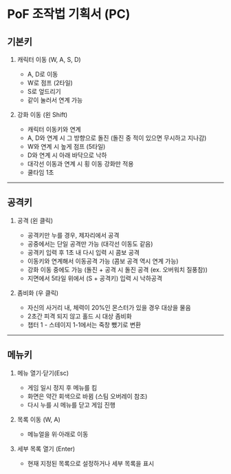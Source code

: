 # PoF 조작법 기획서 (PC)
## 기본키
1. 캐릭터 이동 (W, A, S, D)
    * A, D로 이동
    * W로 점프 (2타일)
    * S로 엎드리기
    * 같이 눌러서 연계 가능  

2. 강화 이동 (왼 Shift)  
    * 캐릭터 이동키와 연계
    * A, D와 연계 시 그 방향으로 돌진 (돌진 중 적이 있으면 무시하고 지나감)
    * W와 연계 시 높게 점프 (5타일)
    * D와 연계 시 아래 바닥으로 낙하
    * 대각선 이동과 연계 시 횡 이동 강화만 적용
    * 쿨타임 1초  
---
## 공격키
1. 공격 (왼 클릭)  
    * 공격키만 누를 경우, 제자리에서 공격
    * 공중에서는 단일 공격만 가능 (대각선 이동도 같음)
    * 공격키 입력 후 1초 내 다시 입력 시 콤보 공격
    * 이동키와 연계해서 이동공격 가능 (콤보 공격 역시 연계 가능)    
    * 강화 이동 중에도 가능 (돌진 + 공격 시 돌진 공격 (ex. 오버워치 질풍참))
    * 지면에서 5타일 위에서 (S + 공격키) 입력 시 낙하공격  
    
2. 좀비화 (우 클릭)  
    * 자신의 사거리 내, 체력이 20%인 몬스터가 있을 경우 대상을 물음
    * 2초간 피격 되지 않고 홀드 시 대상 좀비화
    * 챕터 1 - 스테이지 1-1에서는 죽창 뺐기로 변환
---
## 메뉴키
1. 메뉴 열기·닫기(Esc)  
    * 게임 일시 정지 후 메뉴를 킴
    * 화면은 약간 회색으로 바뀜 (스팀 오버레이 참조)
    * 다시 누를 시 메뉴를 닫고 게임 진행

2. 목록 이동 (W, A)  
    * 메뉴얼을 위·아래로 이동

3. 세부 목록 열기 (Enter)  
    * 현재 지정된 목록으로 설정하거나 세부 목록을 표시
